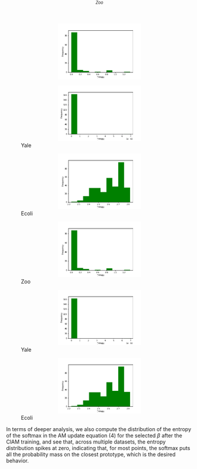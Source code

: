 <div align="center">
  <figure>
    <img src="zoo.csv.png" height="150px" hspace="10">
    <figcaption style="text-align:center; font-style: italic; font-size: 0.8em; position: absolute; top: 0; left: 50%; transform: translateX(-50%);">Zoo<figcaption>
  </figure>
  <figure>
    <img src="Yale.mat.png" height="150px" hspace="10">
    <figcaption style="text-align:left;">Yale</figcaption>
  </figure>
  <figure>
    <img src="ecoli.data.png" height="150px" hspace="10">
    <figcaption style="text-align:left;">Ecoli</figcaption>
  </figure>
</div>

<div align="center">
  <figure>
    <img src="zoo.csv.png" title="Zoo" height="150px" hspace="10">
    <figcaption style="text-align:left;">Zoo</figcaption>
  </figure>
  <figure>
    <img src="Yale.mat.png" title="Yale" height="150px" hspace="10">
    <figcaption style="text-align:left;">Yale</figcaption>
  </figure>
  <figure>
    <img src="ecoli.data.png" title="Ecoli" height="150px" hspace="10">
    <figcaption style="text-align:left;">Ecoli</figcaption>
  </figure>
</div>

<!-- <p align="center">
  <img src="zoo.csv.png" title="Zoo" height="200px" hspace="10">
  <img src="Yale.mat.png" title="Yale" height="200px" hspace="10">
  <img src="ecoli.data.png" title="Ecoli" height="200px" hspace="10">
</p> -->

<!-- <p align="center">
  <img src="movement_libras.csv.png" height="200px" hspace="10">
  <img src="mp_exp.txt.png" height="200px" hspace="10">
  <img src="usps.t.png" height="200px" hspace="10">
</p>

<p align="center">
  <img src="ctg.txt.png" height="150px" hspace="10">
  <img src="segment.dat.png" height="150px" hspace="10">
  <img src="GCM.csv.png" height="150px" hspace="10">
  <img src="fmnist.csv.png" height="150px" hspace="10">
</p> -->

In terms of deeper analysis, we also compute the distribution of the entropy of the softmax in the AM update equation (4) for the selected $\beta$ after the ClAM training, and see that, across multiple datasets, the entropy distribution spikes at zero, indicating that, for most points, the softmax puts all the probability mass on the closest prototype, which is the desired behavior.